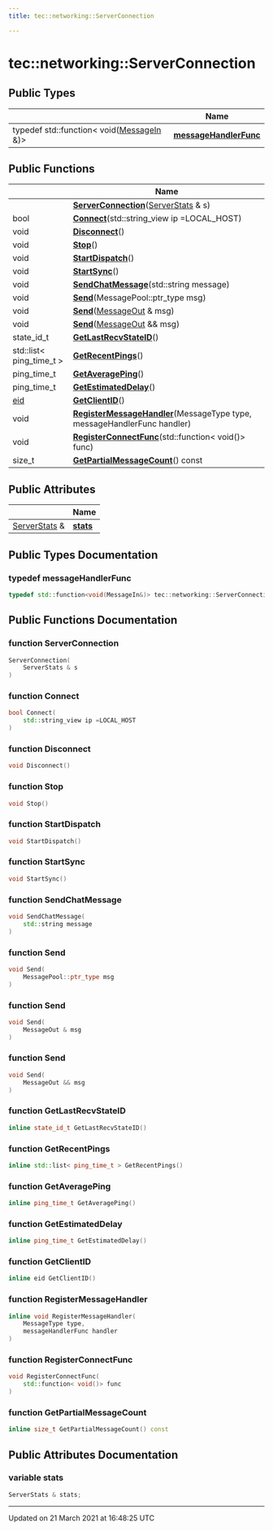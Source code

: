 ```yaml
---
title: tec::networking::ServerConnection

---
```


# tec::networking::ServerConnection



## Public Types

|                | Name           |
| -------------- | -------------- |
| typedef std::function< void([MessageIn](/engine/Classes/classtec_1_1networking_1_1_message_in/) &)> | **[messageHandlerFunc](/engine/Classes/classtec_1_1networking_1_1_server_connection/#typedef-messagehandlerfunc)**  |

## Public Functions

|                | Name           |
| -------------- | -------------- |
| | **[ServerConnection](/engine/Classes/classtec_1_1networking_1_1_server_connection/#function-serverconnection)**([ServerStats](/engine/Classes/classtec_1_1_server_stats/) & s) |
| bool | **[Connect](/engine/Classes/classtec_1_1networking_1_1_server_connection/#function-connect)**(std::string_view ip =LOCAL_HOST) |
| void | **[Disconnect](/engine/Classes/classtec_1_1networking_1_1_server_connection/#function-disconnect)**() |
| void | **[Stop](/engine/Classes/classtec_1_1networking_1_1_server_connection/#function-stop)**() |
| void | **[StartDispatch](/engine/Classes/classtec_1_1networking_1_1_server_connection/#function-startdispatch)**() |
| void | **[StartSync](/engine/Classes/classtec_1_1networking_1_1_server_connection/#function-startsync)**() |
| void | **[SendChatMessage](/engine/Classes/classtec_1_1networking_1_1_server_connection/#function-sendchatmessage)**(std::string message) |
| void | **[Send](/engine/Classes/classtec_1_1networking_1_1_server_connection/#function-send)**(MessagePool::ptr_type msg) |
| void | **[Send](/engine/Classes/classtec_1_1networking_1_1_server_connection/#function-send)**([MessageOut](/engine/Classes/classtec_1_1networking_1_1_message_out/) & msg) |
| void | **[Send](/engine/Classes/classtec_1_1networking_1_1_server_connection/#function-send)**([MessageOut](/engine/Classes/classtec_1_1networking_1_1_message_out/) && msg) |
| state_id_t | **[GetLastRecvStateID](/engine/Classes/classtec_1_1networking_1_1_server_connection/#function-getlastrecvstateid)**() |
| std::list< ping_time_t > | **[GetRecentPings](/engine/Classes/classtec_1_1networking_1_1_server_connection/#function-getrecentpings)**() |
| ping_time_t | **[GetAveragePing](/engine/Classes/classtec_1_1networking_1_1_server_connection/#function-getaverageping)**() |
| ping_time_t | **[GetEstimatedDelay](/engine/Classes/classtec_1_1networking_1_1_server_connection/#function-getestimateddelay)**() |
| [eid](/engine/Namespaces/namespacetec/#typedef-eid) | **[GetClientID](/engine/Classes/classtec_1_1networking_1_1_server_connection/#function-getclientid)**() |
| void | **[RegisterMessageHandler](/engine/Classes/classtec_1_1networking_1_1_server_connection/#function-registermessagehandler)**(MessageType type, messageHandlerFunc handler) |
| void | **[RegisterConnectFunc](/engine/Classes/classtec_1_1networking_1_1_server_connection/#function-registerconnectfunc)**(std::function< void()> func) |
| size_t | **[GetPartialMessageCount](/engine/Classes/classtec_1_1networking_1_1_server_connection/#function-getpartialmessagecount)**() const |

## Public Attributes

|                | Name           |
| -------------- | -------------- |
| [ServerStats](/engine/Classes/classtec_1_1_server_stats/) & | **[stats](/engine/Classes/classtec_1_1networking_1_1_server_connection/#variable-stats)**  |

## Public Types Documentation

### typedef messageHandlerFunc

```cpp
typedef std::function<void(MessageIn&)> tec::networking::ServerConnection::messageHandlerFunc;
```


## Public Functions Documentation

### function ServerConnection

```cpp
ServerConnection(
    ServerStats & s
)
```


### function Connect

```cpp
bool Connect(
    std::string_view ip =LOCAL_HOST
)
```


### function Disconnect

```cpp
void Disconnect()
```


### function Stop

```cpp
void Stop()
```


### function StartDispatch

```cpp
void StartDispatch()
```


### function StartSync

```cpp
void StartSync()
```


### function SendChatMessage

```cpp
void SendChatMessage(
    std::string message
)
```


### function Send

```cpp
void Send(
    MessagePool::ptr_type msg
)
```


### function Send

```cpp
void Send(
    MessageOut & msg
)
```


### function Send

```cpp
void Send(
    MessageOut && msg
)
```


### function GetLastRecvStateID

```cpp
inline state_id_t GetLastRecvStateID()
```


### function GetRecentPings

```cpp
inline std::list< ping_time_t > GetRecentPings()
```


### function GetAveragePing

```cpp
inline ping_time_t GetAveragePing()
```


### function GetEstimatedDelay

```cpp
inline ping_time_t GetEstimatedDelay()
```


### function GetClientID

```cpp
inline eid GetClientID()
```


### function RegisterMessageHandler

```cpp
inline void RegisterMessageHandler(
    MessageType type,
    messageHandlerFunc handler
)
```


### function RegisterConnectFunc

```cpp
void RegisterConnectFunc(
    std::function< void()> func
)
```


### function GetPartialMessageCount

```cpp
inline size_t GetPartialMessageCount() const
```


## Public Attributes Documentation

### variable stats

```cpp
ServerStats & stats;
```


-------------------------------

Updated on 21 March 2021 at 16:48:25 UTC